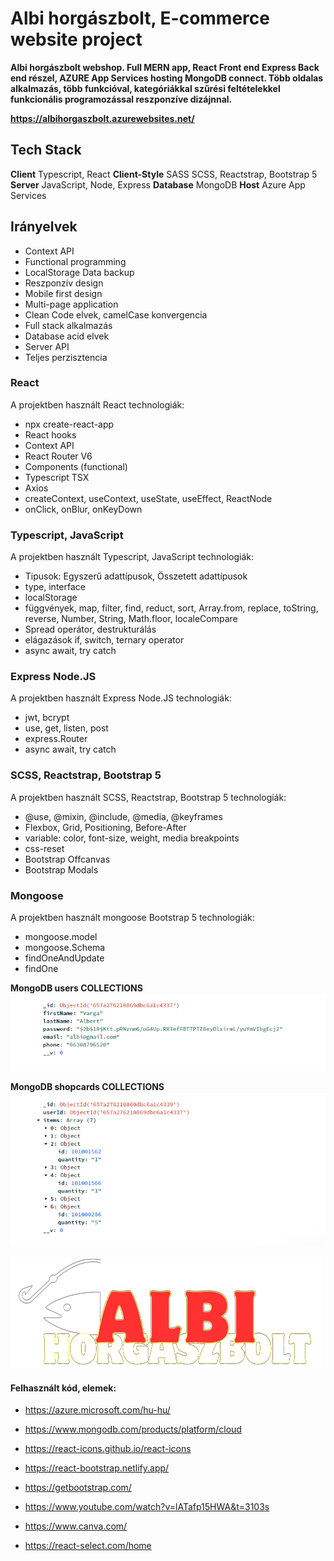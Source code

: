 # Albi horgászbolt, E-commerce website project

**Albi horgászbolt webshop. Full MERN app, React Front end Express Back end részel, AZURE App Services hosting MongoDB connect. Több oldalas alkalmazás, több funkcióval, kategóriákkal szűrési feltételekkel funkcionális programozással reszponzíve dizájnnal.**

**https://albihorgaszbolt.azurewebsites.net/**

## Tech Stack

**Client** Typescript, React
**Client-Style** SASS SCSS, Reactstrap, Bootstrap 5
**Server** JavaScript, Node, Express
**Database** MongoDB
**Host** Azure App Services

## Irányelvek

- Context API
- Functional programming
- LocalStorage Data backup
- Reszponzív design
- Mobile first design
- Multi-page application
- Clean Code elvek, camelCase konvergencia
- Full stack alkalmazás
- Database acid elvek
- Server API
- Teljes perzisztencia

### React

A projektben használt React technologiák:

- npx create-react-app
- React hooks
- Context API
- React Router V6
- Components (functional)
- Typescript TSX
- Axios
- createContext, useContext, useState, useEffect, ReactNode
- onClick, onBlur, onKeyDown

### Typescript, JavaScript

A projektben használt Typescript, JavaScript technologiák:

- Tipusok: Egyszerű adattípusok, Összetett adattípusok
- type, interface
- localStorage
- függvények, map, filter, find, reduct, sort, Array.from, replace, toString, reverse, Number, String, Math.floor, localeCompare
- Spread operátor, destrukturálás
- elágazások if, switch, ternary operator
- async await, try catch

### Express Node.JS

A projektben használt Express Node.JS technologiák:

- jwt, bcrypt
- use, get, listen, post
- express.Router
- async await, try catch

### SCSS, Reactstrap, Bootstrap 5

A projektben használt SCSS, Reactstrap, Bootstrap 5 technologiák:

- @use, @mixin, @include, @media, @keyframes
- Flexbox, Grid, Positioning, Before-After
- variable: color, font-size, weight, media breakpoints
- css-reset
- Bootstrap Offcanvas
- Bootstrap Modals

### Mongoose

A projektben használt mongoose Bootstrap 5 technologiák:

- mongoose.model
- mongoose.Schema
- findOneAndUpdate
- findOne

**MongoDB users COLLECTIONS**
![users-COLLECTIONS](./doc/doc-mongo-00.png)

**MongoDB shopcards COLLECTIONS**
![shopcards-COLLECTIONS](./doc/doc-mongo-01.png)

![Logo](./client/src/img/logo.png)

#### Felhasznált kód, elemek:

- https://azure.microsoft.com/hu-hu/
- https://www.mongodb.com/products/platform/cloud

- https://react-icons.github.io/react-icons
- https://react-bootstrap.netlify.app/
- https://getbootstrap.com/
- https://www.youtube.com/watch?v=lATafp15HWA&t=3103s
- https://www.canva.com/
- https://react-select.com/home
